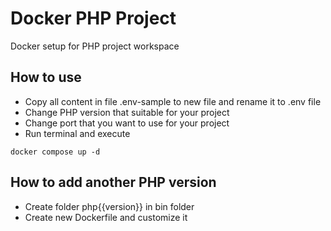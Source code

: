 # Docker PHP Project
Docker setup for PHP project workspace

## How to use
- Copy all content in file .env-sample to new file and rename it to .env file
- Change PHP version that suitable for your project
- Change port that you want to use for your project 
- Run terminal and execute
```
docker compose up -d
```

## How to add another PHP version
- Create folder php{{version}} in bin folder
- Create new Dockerfile and customize it

